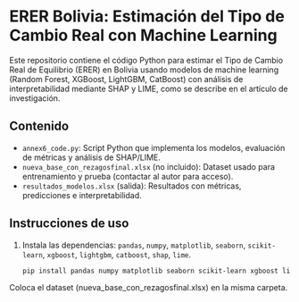 # ERER Bolivia: Estimación del Tipo de Cambio Real con Machine Learning

Este repositorio contiene el código Python para estimar el Tipo de Cambio Real de Equilibrio (ERER) en Bolivia usando modelos de machine learning (Random Forest, XGBoost, LightGBM, CatBoost) con análisis de interpretabilidad mediante SHAP y LIME, como se describe en el artículo de investigación.

## Contenido
- `annex6_code.py`: Script Python que implementa los modelos, evaluación de métricas y análisis de SHAP/LIME.
- `nueva_base_con_rezagosfinal.xlsx` (no incluido): Dataset usado para entrenamiento y prueba (contactar al autor para acceso).
- `resultados_modelos.xlsx` (salida): Resultados con métricas, predicciones e interpretabilidad.

## Instrucciones de uso
1. Instala las dependencias: `pandas`, `numpy`, `matplotlib`, `seaborn`, `scikit-learn`, `xgboost`, `lightgbm`, `catboost`, `shap`, `lime`.
   ```bash
   pip install pandas numpy matplotlib seaborn scikit-learn xgboost lightgbm catboost shap lime

Coloca el dataset (nueva_base_con_rezagosfinal.xlsx) en la misma carpeta.
